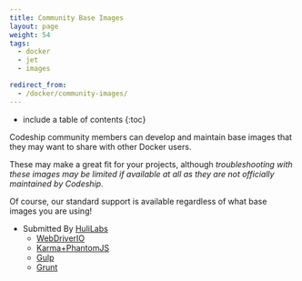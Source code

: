 ```yaml
---
title: Community Base Images
layout: page
weight: 54
tags:
  - docker
  - jet
  - images

redirect_from:
  - /docker/community-images/
---
```


* include a table of contents
{:toc}

Codeship community members can develop and maintain base images that they may want to share with other Docker users.

These may make a great fit for your projects, although *troubleshooting with these images may be limited if available at all as they are not officially maintained by Codeship*.

Of course, our standard support is available regardless of what base images  you are using!

* Submitted By [HuliLabs](https://github.com/hulilabs/)
  * [WebDriverIO](https://hub.docker.com/r/huli/webdriverio/)
  * [Karma+PhantomJS](https://hub.docker.com/r/huli/karma/)
  * [Gulp](https://hub.docker.com/r/huli/gulp/)
  * [Grunt](https://hub.docker.com/r/huli/grunt/)
